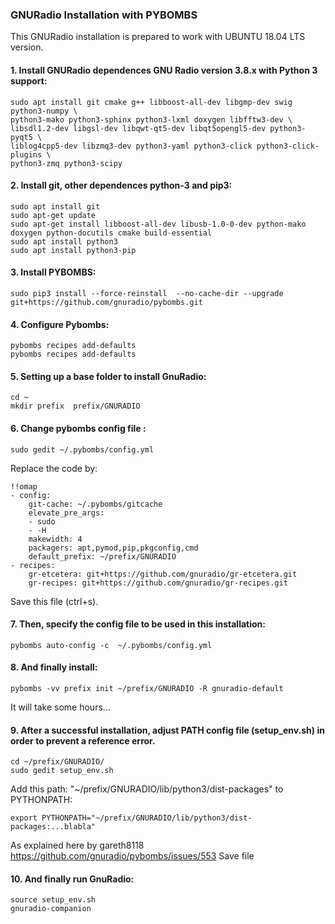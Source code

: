 ### GNURadio Installation with PYBOMBS 
This GNURadio installation is prepared to work with UBUNTU 18.04 LTS version. 


#### 1. Install GNURadio dependences GNU Radio version 3.8.x with Python 3 support:
```
sudo apt install git cmake g++ libboost-all-dev libgmp-dev swig python3-numpy \
python3-mako python3-sphinx python3-lxml doxygen libfftw3-dev \
libsdl1.2-dev libgsl-dev libqwt-qt5-dev libqt5opengl5-dev python3-pyqt5 \
liblog4cpp5-dev libzmq3-dev python3-yaml python3-click python3-click-plugins \
python3-zmq python3-scipy 

```
#### 2. Install git, other dependences python-3 and pip3:
```
sudo apt install git
sudo apt-get update
sudo apt-get install libboost-all-dev libusb-1.0-0-dev python-mako doxygen python-docutils cmake build-essential
sudo apt install python3
sudo apt install python3-pip
```
#### 3. Install PYBOMBS: 
```
sudo pip3 install --force-reinstall  --no-cache-dir --upgrade git+https://github.com/gnuradio/pybombs.git
``` 
#### 4. Configure Pybombs:
```
pybombs recipes add-defaults
pybombs recipes add-defaults
```
#### 5. Setting up a base folder to install GnuRadio:
```
cd ~
mkdir prefix  prefix/GNURADIO
```
#### 6. Change pybombs config file :
```
sudo gedit ~/.pybombs/config.yml 
``` 
Replace the code  by:
```
!!omap
- config:
    git-cache: ~/.pybombs/gitcache
    elevate_pre_args:
    - sudo
    - -H
    makewidth: 4
    packagers: apt,pymod,pip,pkgconfig,cmd
    default_prefix: ~/prefix/GNURADIO
- recipes:
    gr-etcetera: git+https://github.com/gnuradio/gr-etcetera.git
    gr-recipes: git+https://github.com/gnuradio/gr-recipes.git
```
Save this file (ctrl+s). 
#### 7. Then, specify the config file to be used in this installation:
```
pybombs auto-config -c  ~/.pybombs/config.yml
```
#### 8. And finally install:

```
pybombs -vv prefix init ~/prefix/GNURADIO -R gnuradio-default
```
It will take some hours...
#### 9. After a successful installation, adjust PATH config file (setup_env.sh) in order to prevent a reference error.   
```
cd ~/prefix/GNURADIO/
sudo gedit setup_env.sh
```
Add this path: "~/prefix/GNURADIO/lib/python3/dist-packages"  to PYTHONPATH:

```
export PYTHONPATH="~/prefix/GNURADIO/lib/python3/dist-packages:...blabla"
```
 As explained here by gareth8118 <https://github.com/gnuradio/pybombs/issues/553>
Save file
#### 10. And finally run GnuRadio:

```
source setup_env.sh 
gnuradio-companion 
```
